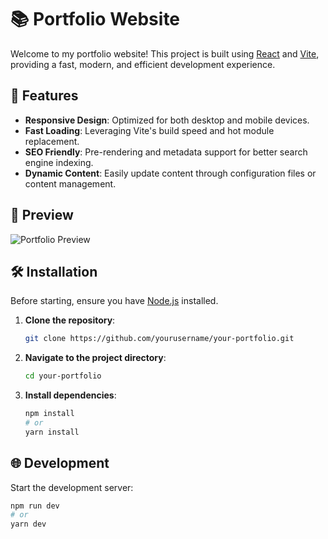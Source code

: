 # 📚 Portfolio Website

Welcome to my portfolio website! This project is built using [React](https://reactjs.org/) and [Vite](https://vitejs.dev/), providing a fast, modern, and efficient development experience.

## 🚀 Features

- **Responsive Design**: Optimized for both desktop and mobile devices.
- **Fast Loading**: Leveraging Vite's build speed and hot module replacement.
- **SEO Friendly**: Pre-rendering and metadata support for better search engine indexing.
- **Dynamic Content**: Easily update content through configuration files or content management.

## 🎨 Preview

![Portfolio Preview](link-to-screenshot-or-demo.gif)

## 🛠️ Installation

Before starting, ensure you have [Node.js](https://nodejs.org/en/download/) installed.

1. **Clone the repository**:

    ```bash
    git clone https://github.com/yourusername/your-portfolio.git
    ```

2. **Navigate to the project directory**:

    ```bash
    cd your-portfolio
    ```

3. **Install dependencies**:

    ```bash
    npm install
    # or
    yarn install
    ```

## 🌐 Development

Start the development server:

```bash
npm run dev
# or
yarn dev

